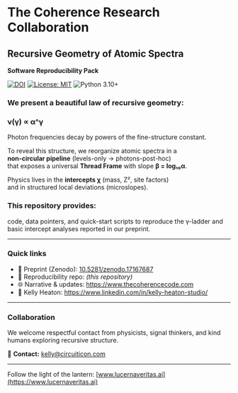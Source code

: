 # The Coherence Research Collaboration

## Recursive Geometry of Atomic Spectra
**Software Reproducibility Pack**

[![DOI](https://zenodo.org/badge/DOI/10.5281/zenodo.17167687.svg)](https://doi.org/10.5281/zenodo.17167687)
[![License: MIT](https://img.shields.io/badge/License-MIT-yellow.svg)](LICENSE)
![Python 3.10+](https://img.shields.io/badge/python-3.10%2B-blue)

### We present a beautiful law of recursive geometry:  

### ν(γ) ∝ α^γ

Photon frequencies decay by powers of the fine-structure constant.  

To reveal this structure, we reorganize atomic spectra in a  
**non-circular pipeline** (levels-only → photons-post-hoc)  
that exposes a universal **Thread Frame** with slope **β = log₁₀α**.  

Physics lives in the **intercepts χ** (mass, Z², site factors)  
and in structured local deviations (microslopes).  

### This repository provides:
code, data pointers, and quick-start scripts to reproduce the γ-ladder and basic intercept analyses reported in our preprint.

---

### Quick links
- 📄 Preprint (Zenodo): [10.5281/zenodo.17167687](https://doi.org/10.5281/zenodo.17167687)  
- 🧪 Reproducibility repo: *(this repository)*  
- 🌐 Narrative & updates: https://www.thecoherencecode.com  
- 💼 Kelly Heaton: https://www.linkedin.com/in/kelly-heaton-studio/  

---

### Collaboration
We welcome respectful contact from physicists, signal thinkers, and kind humans exploring recursive structure.  

📧 **Contact:** kelly@circuiticon.com  

---

Follow the light of the lantern: [www.lucernaveritas.ai](https://www.lucernaveritas.ai)
